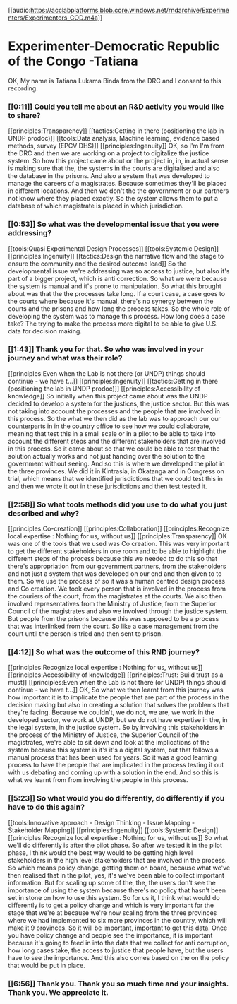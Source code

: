 [[audio:https://acclabplatforms.blob.core.windows.net/rndarchive/Experimenters/Experimenters_COD.m4a]]

# Experimenter-Democratic Republic of the Congo -Tatiana

OK, My name is Tatiana Lukama Binda from the DRC and I consent to this recording\.

### [[0:11]] Could you tell me about an R&D activity you would like to share?

[[principles:Transparency]]
[[tactics:Getting in there (positioning the lab in UNDP prodoc)]]
[[tools:Data analysis, Machine learning, evidence based methods, survey (EPCV DHS)]]
[[principles:Ingenuity]]
OK, so I'm I'm from the DRC and then we are working on a project to digitalize the justice system\. So how this project came about or the project in, in, in actual sense is making sure that the, the systems in the courts are digitalised and also the database in the prisons\. And also a system that was developed to manage the careers of a magistrates\. Because sometimes they'll be placed in different locations\. And then we don't the the government or our partners not know where they placed exactly\. So the system allows them to put a database of which magistrate is placed in which jurisdiction\.

### [[0:53]] So what was the developmental issue that you were addressing?

[[tools:Quasi Experimental Design Processes]]
[[tools:Systemic Design]]
[[principles:Ingenuity]]
[[tactics:Design the narrative flow and the stage to ensure the community and the desired outcome lead]]
So the developmental issue we're addressing was so access to justice, but also it's part of a bigger project, which is anti correction\. So what we were because the system is manual and it's prone to manipulation\. So what this brought about was that the the processes take long\. If a court case, a case goes to the courts where because it's manual, there's no synergy between the courts and the prisons and how long the process takes\. So the whole role of developing the system was to manage this process\. How long does a case take? The trying to make the process more digital to be able to give U\.S\. data for decision making\.

### [[1:43]] Thank you for that\. So who was involved in your journey and what was their role?

[[principles:Even when the Lab is not there (or UNDP) things should continue - we have t…]]
[[principles:Ingenuity]]
[[tactics:Getting in there (positioning the lab in UNDP prodoc)]]
[[principles:Accessibility of knowledge]]
So initially when this project came about was the UNDP decided to develop a system for the justices, the justice sector\. But this was not taking into account the processes and the people that are involved in this process\. So the what we then did as the lab was to approach our our counterparts in in the country office to see how we could collaborate, meaning that test this in a small scale or in a pilot to be able to take into account the different steps and the different stakeholders that are involved in this process\. So it came about so that we could be able to test that the solution actually works and not just handing over the solution to the government without seeing\. And so this is where we developed the pilot in the three provinces\. We did it in Kintrasla, in Okatanga and in Congress on trial, which means that we identified jurisdictions that we could test this in and then we wrote it out in these jurisdictions and then test tested it\.

### [[2:58]] So what tools methods did you use to do what you just described and why?

[[principles:Co-creation]]
[[principles:Collaboration]]
[[principles:Recognize local expertise : Nothing for us, without us]]
[[principles:Transparency]]
OK was one of the tools that we used was Co creation\. This was very important to get the different stakeholders in one room and to be able to highlight the different steps of the process because this we needed to do this so that there's appropriation from our government partners, from the stakeholders and not just a system that was developed on our end and then given to to them\. So we use the process of so it was a human centred design process and Co creation\. We took every person that is involved in the process from the couriers of the court, from the magistrates at the courts\. We also then involved representatives from the Ministry of Justice, from the Superior Council of the magistrates and also we involved through the justice system\. But people from the prisons because this was supposed to be a process that was interlinked from the court\. So like a case management from the court until the person is tried and then sent to prison\.

### [[4:12]] So what was the outcome of this RND journey?

[[principles:Recognize local expertise : Nothing for us, without us]]
[[principles:Accessibility of knowledge]]
[[principles:Trust: Build trust as a must]]
[[principles:Even when the Lab is not there (or UNDP) things should continue - we have t…]]
OK, So what we then learnt from this journey was how important it is to implicate the people that are part of the process in the decision making but also in creating a solution that solves the problems that they're facing\. Because we couldn't, we do not, we are, we work in the developed sector, we work at UNDP, but we do not have expertise in the, in the legal system, in the justice system\. So by involving this stakeholders in the process of the Ministry of Justice, the Superior Council of the magistrates, we're able to sit down and look at the implications of the system because this system is it's it's a digital system, but that follows a manual process that has been used for years\. So it was a good learning process to have the people that are implicated in the process testing it out with us debating and coming up with a solution in the end\. And so this is what we learnt from from involving the people in this process\.

### [[5:23]] So what would you do differently, do differently if you have to do this again?

[[tools:Innovative approach - Design Thinking - Issue Mapping - Stakeholder Mapping]]
[[principles:Ingenuity]]
[[tools:Systemic Design]]
[[principles:Recognize local expertise : Nothing for us, without us]]
So what we'll do differently is after the pilot phase\. So after we tested it in the pilot phase, I think would the best way would to be getting high level stakeholders in the high level stakeholders that are involved in the process\. So which means policy change, getting them on board, because what we've then realised that in the pilot, yes, it's we've been able to collect important information\. But for scaling up some of the, the, the users don't see the importance of using the system because there's no policy that hasn't been set in stone on how to use this system\. So for us it, I think what would do differently is to get a policy change and which is very important for the stage that we're at because we're now scaling from the three provinces where we had implemented to six more provinces in the country, which will make it 9 provinces\. So it will be important, important to get this data\. Once you have policy change and people see the importance, it is important because it's going to feed in into the data that we collect for anti corruption, how long cases take, the access to justice that people have, but the users have to see the importance\. And this also comes based on the on the policy that would be put in place\.

### [[6:56]] Thank you\. Thank you so much time and your insights\. Thank you\. We appreciate it\.
